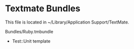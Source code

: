 # Textmate Bundles

This file is located in ~/Library/Application Support/TextMate.

Bundles/Ruby.tmbundle
  - Test::Unit template